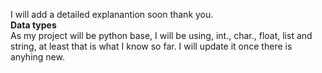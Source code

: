 I will add a detailed explanantion soon thank you. <br>
**Data types** <br>
As my project will be python base, I will be using, int., char., float, list and string, at least that is what I know so far. I will update it once there is anyhing new. 

